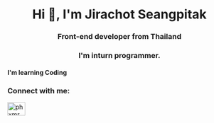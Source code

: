 <h1 align="center">Hi 👋, I'm Jirachot Seangpitak</h1>
<h3 align="center">Front-end developer from Thailand</h3>
<h3 align="center">I'm inturn programmer.</h3>

<h4 align="left">I'm learning Coding</h4>

<h3 align="left">Connect with me:</h3>
<p align="left">
<a href="https://instagram.com/phxmrm" target="blank"><img align="center" src="https://raw.githubusercontent.com/rahuldkjain/github-profile-readme-generator/master/src/images/icons/Social/instagram.svg" alt="phxmrm" height="30" width="40" /></a>
</p>




